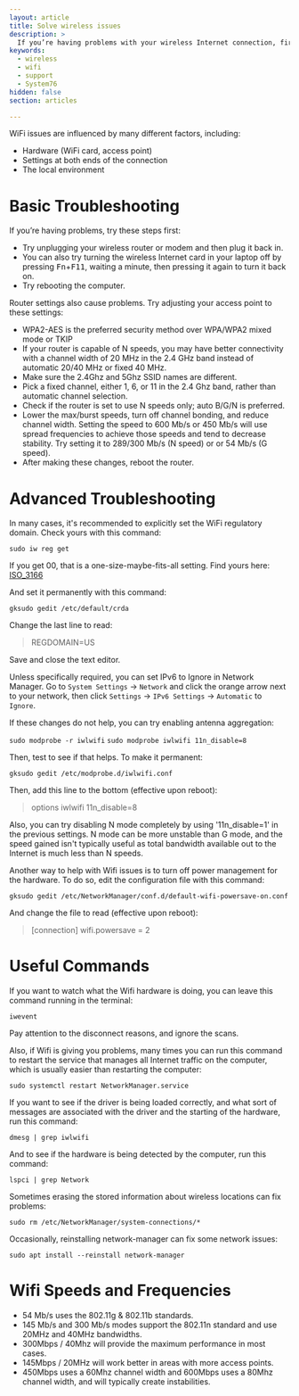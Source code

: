 ```yaml
---
layout: article
title: Solve wireless issues
description: >
  If you’re having problems with your wireless Internet connection, first try unplugging your wireless router or modem for a minute then plug it back in. You can also try turning the wireless Internet card in your laptop off by pressing <kbd>Fn</kbd>+<kbd>F11</kbd>, then pressing it again to turn it back on. If you are still having problems, take a look at the suggestions in this article.
keywords:
  - wireless
  - wifi
  - support
  - System76
hidden: false
section: articles

---
```


WiFi issues are influenced by many different factors, including:

-   Hardware (WiFi card, access point)
-   Settings at both ends of the connection
-   The local environment

# Basic Troubleshooting

If you’re having problems, try these steps first:

- Try unplugging your wireless router or modem and then plug it back in.
- You can also try turning the wireless Internet card in your laptop off by pressing <kbd>Fn</kbd>+<kbd>F11</kbd>, waiting a minute, then pressing it again to turn it back on.
- Try rebooting the computer.

Router settings also cause problems. Try adjusting your access point to these settings:

- WPA2-AES is the preferred security method over WPA/WPA2 mixed mode or TKIP
- If your router is capable of N speeds, you may have better connectivity with a channel width of 20 MHz in the 2.4 GHz band instead of automatic 20/40 MHz or fixed 40 MHz.
- Make sure the 2.4Ghz and 5Ghz SSID names are different.
- Pick a fixed channel, either 1, 6, or 11 in the 2.4 Ghz band, rather than automatic channel selection.
- Check if the router is set to use N speeds only; auto B/G/N is preferred.
- Lower the max/burst speeds, turn off channel bonding, and reduce channel width. Setting the speed to 600 Mb/s or 450 Mb/s will use spread frequencies to achieve those speeds and tend to decrease stability. Try setting it to 289/300 Mb/s (N speed) or or 54 Mb/s (G speed).
- After making these changes, reboot the router.

# Advanced Troubleshooting

In many cases, it's recommended to explicitly set the WiFi regulatory domain. Check yours with this command:

`sudo iw reg get`

If you get 00, that is a one-size-maybe-fits-all setting. Find yours here: [ISO_3166](http://wikipedia.org/wiki/ISO_3166-1)

And set it permanently with this command:

`gksudo gedit /etc/default/crda`

Change the last line to read:

> REGDOMAIN=US

Save and close the text editor.

Unless specifically required, you can set IPv6 to Ignore in Network Manager. Go to `System Settings` -> `Network` and click the orange arrow next to your network, then click `Settings` -> `IPv6 Settings` -> `Automatic` to `Ignore`.

If these changes do not help, you can try enabling antenna aggregation:

`sudo modprobe -r iwlwifi`
`sudo modprobe iwlwifi 11n_disable=8`

Then, test to see if that helps. To make it permanent:

`gksudo gedit /etc/modprobe.d/iwlwifi.conf`

Then, add this line to the bottom (effective upon reboot):

> options iwlwifi 11n_disable=8

Also, you can try disabling N mode completely by using '11n_disable=1' in the previous settings. N mode can be more unstable than G mode, and the speed gained isn't typically useful as total bandwidth available out to the Internet is much less than N speeds.

Another way to help with Wifi issues is to turn off power management for the hardware. To do so, edit the configuration file with this command:

`gksudo gedit /etc/NetworkManager/conf.d/default-wifi-powersave-on.conf`

And change the file to read (effective upon reboot):

> \[connection\]
> wifi.powersave = 2

# Useful Commands

If you want to watch what the Wifi hardware is doing, you can leave this command running in the terminal:

`iwevent`

Pay attention to the disconnect reasons, and ignore the scans.

Also, if Wifi is giving you problems, many times you can run this command to restart the service that manages all Internet traffic on the computer, which is usually easier than restarting the computer:

`sudo systemctl restart NetworkManager.service`

If you want to see if the driver is being loaded correctly, and what sort of messages are associated with the driver and the starting of the hardware, run this command:

`dmesg | grep iwlwifi`

And to see if the hardware is being detected by the computer, run this command:

`lspci | grep Network`

Sometimes erasing the stored information about wireless locations can fix problems:

`sudo rm /etc/NetworkManager/system-connections/*`

Occasionally, reinstalling network-manager can fix some network issues:

`sudo apt install --reinstall network-manager`

# Wifi Speeds and Frequencies

- 54 Mb/s uses the 802.11g & 802.11b standards.
- 145 Mb/s and 300 Mb/s modes support the 802.11n standard and use 20MHz and 40MHz bandwidths.
- 300Mbps / 40Mhz will provide the maximum performance in most cases.
- 145Mbps / 20MHz will work better in areas with more access points.
- 450Mbps uses a 60Mhz channel width and 600Mbps uses a 80Mhz channel width, and will typically create instabilities.
